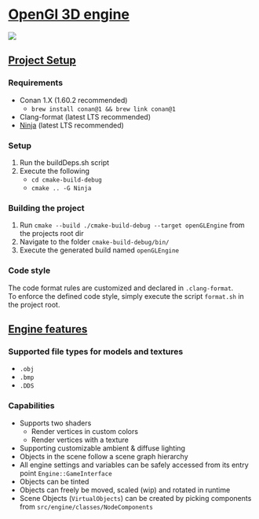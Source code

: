 # <u><b>OpenGl 3D engine</b></u>

<img src="https://github.com/Sokkero/openGL-engine/blob/master/src/resources/misc/engine.gif" />

## <u>Project Setup</u>
### Requirements
- Conan 1.X (1.60.2 recommended)
    - `brew install conan@1 && brew link conan@1`
- Clang-format (latest LTS recommended)
- <a href="https://ninja-build.org/">Ninja</a> (latest LTS recommended)
### Setup
1) Run the buildDeps.sh script
2) Execute the following
   - `cd cmake-build-debug`
   - `cmake .. -G Ninja`

### Building the project
1) Run `cmake --build ./cmake-build-debug --target openGLEngine` from the projects root dir
2) Navigate to the folder `cmake-build-debug/bin/`
3) Execute the generated build named `openGLEngine`

### Code style
The code format rules are customized and declared in `.clang-format`.<br>
To enforce the defined code style, simply execute the script `format.sh` in the project root.

## <u>Engine features</u>
### Supported file types for models and textures
- `.obj`
- `.bmp`
- `.DDS`

### Capabilities
- Supports two shaders
  - Render vertices in custom colors
  - Render vertices with a texture
- Supporting customizable ambient & diffuse lighting
- Objects in the scene follow a scene graph hierarchy
- All engine settings and variables can be safely accessed from its entry point `Engine::GameInterface`
- Objects can be tinted
- Objects can freely be moved, scaled (wip) and rotated in runtime
- Scene Objects (`VirtualObjects`) can be created by picking components from `src/engine/classes/NodeComponents`